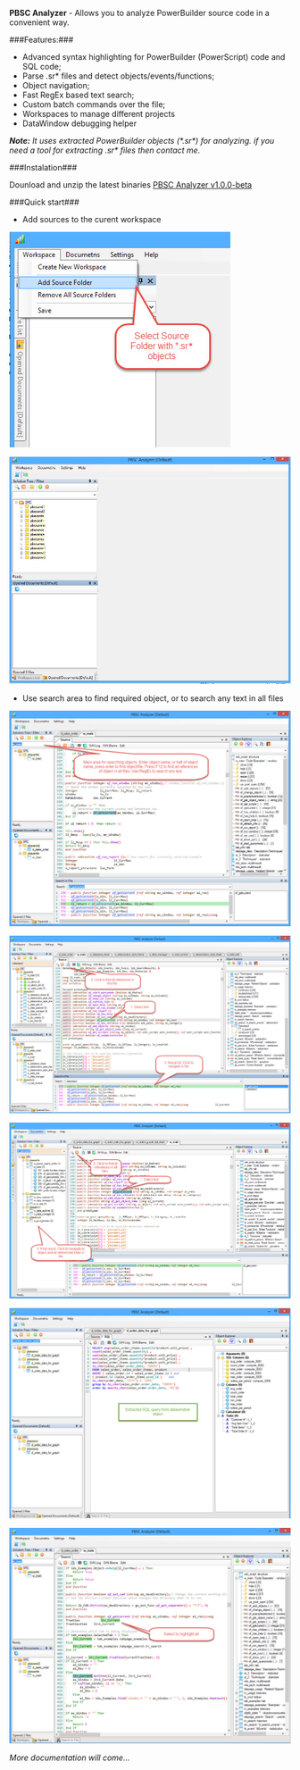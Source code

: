 
**PBSC Analyzer** - Allows you to analyze PowerBuilder source code in a convenient way.

###Features:###
* Advanced syntax highlighting for PowerBuilder (PowerScript) code and SQL code;
* Parse .sr\* files and detect objects/events/functions;
* Object navigation;
* Fast RegEx based text search;
* Custom batch commands over the file;
* Workspaces to manage different projects
* DataWindow debugging helper

_**Note:** It uses extracted PowerBuilder objects (\*.sr\*) for analyzing. if you need a tool for extracting .sr\* files then contact me._

###Instalation###

Dounload and unzip the latest binaries [PBSC Analyzer v1.0.0-beta](https://github.com/sashazjukov/PBSCAnalyzer/releases)

###Quick start###
* Add sources to the curent workspace

![](/docimages/2016-08-31_18-53-28.jpg)

![](/docimages/2016-08-31_18-54-19.jpg)

* Use search area to find required object, or to search any text in all files
 
![](/docimages/2016-08-31_18-56-56.jpg)

![](/docimages/2016-08-31_18-59-18.jpg)

![](/docimages/2016-08-31_20-06-15.jpg)

![](/docimages/2016-08-31_19-06-03.jpg)

![](/docimages/2016-08-31_18-56-30.jpg)

*More documentation will come...*
